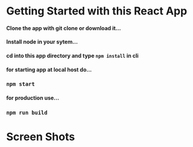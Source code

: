 # Getting Started with this React App

#### Clone the app with git clone or download it...
#### Install node in your sytem...
#### cd into this app directory and type `npm install` in cli

#### for starting app at local host do...
### `npm start`

#### for production use...

### `npm run build`

# Screen Shots
